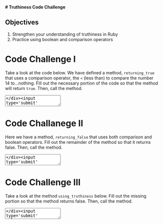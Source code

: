 **# Truthiness Code Challenge**

## Objectives

1. Strengthen your understanding of truthiness in Ruby
2. Practice using boolean and comparison operators

<div>
</div><div class='quiz-block'><div class='quiz-title'><h1>Code Challenge I</h1></div><div class='question-block'><p class='question-title'><p>Take a look at the code below. We have defined a method, <code>returning_true</code> that uses a comparison operator, the <code>&lt;</code> (less than) to compare the number 14 to...nothing. Fill out the necessary portion of the code so that the method will return <code>true</code>. Then, call the method.</p>
</p><div class='repl-answer-block'><textarea data-initial='def returning_true
	14 < #your solution here
end

# DO NOT touch the following line!

returning_true' data-solution='["def returning_true","\t14 < 20","end","returning_true"]' data-validation='["assert_true(response)"]' data-language='ruby' id='repl-0' class='repl'></textarea></div><input type='submit' value='SUBMIT' class='assessment-btn btn btn-sm'><input type='button' value='SEE SOLUTION' class='assessment-btn solution-btn btn btn-sm btn-info'><div class='solution-repl-holder'><textarea class='repl-solution'></textarea></div></div></div><div>
</div>

<div>
</div><div class='quiz-block'><div class='quiz-title'><h1>Code Challanege II</h1></div><div class='question-block'><p class='question-title'><p>Here we have a method, <code>returning_false</code> that uses both comparison and boolean operators. Fill out the remainder of the method so that it returns false. Then, call the method.</p>
</p><div class='repl-answer-block'><textarea data-initial='def returning_false
	7 > 4 && 100 < #your solution here
end

#DO NOT touch the following line!

returning_false' data-solution='["def returning_false","\t7 > 4 && 100 < 99","end","returning_false"]' data-validation='["assert_false(response)"]' data-language='ruby' id='repl-1' class='repl'></textarea></div><input type='submit' value='SUBMIT' class='assessment-btn btn btn-sm'><input type='button' value='SEE SOLUTION' class='assessment-btn solution-btn btn btn-sm btn-info'><div class='solution-repl-holder'><textarea class='repl-solution'></textarea></div></div></div><div>
</div>

<div>
</div><div class='quiz-block'><div class='quiz-title'><h1>Code Challenge III</h1></div><div class='question-block'><p class='question-title'><p>Take a look at the method <code>using_truthiness</code> below. Fill out the missing portion so that the method returns false. Then, call the method.</p>
</p><div class='repl-answer-block'><textarea data-initial='def using_truthiness
	7 > 8 || #your solution here
end

#Do NOT touch the following line!

using_truthiness' data-solution='["def using_truthiness","\t7 > 8 || 8 < 7","end","using_truthiness"]' data-validation='["assert_equal(response, false)"]' data-language='ruby' id='repl-2' class='repl'></textarea></div><input type='submit' value='SUBMIT' class='assessment-btn btn btn-sm'><input type='button' value='SEE SOLUTION' class='assessment-btn solution-btn btn btn-sm btn-info'><div class='solution-repl-holder'><textarea class='repl-solution'></textarea></div></div></div><div>
</div>




